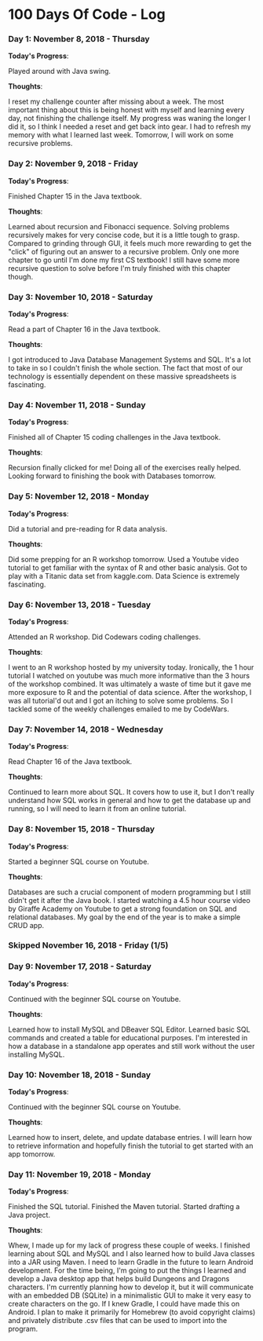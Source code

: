 # 100 Days Of Code - Log

### Day 1: November 8, 2018 - Thursday

**Today's Progress**: 

Played around with Java swing.

**Thoughts**:

I reset my challenge counter after missing about a week. The most important thing about this is being honest with myself and learning every day, not finishing the challenge itself.
My progress was waning the longer I did it, so I think I needed a reset and get back into gear.
I had to refresh my memory with what I learned last week. Tomorrow, I will work on some recursive problems.

### Day 2: November 9, 2018 - Friday

**Today's Progress**: 

Finished Chapter 15 in the Java textbook.

**Thoughts**:

Learned about recursion and Fibonacci sequence. Solving problems recursively makes for very concise code, but it is a little tough to grasp.
Compared to grinding through GUI, it feels much more rewarding to get the "click" of figuring out an answer to a recursive problem.
Only one more chapter to go until I'm done my first CS textbook!
I still have some more recursive question to solve before I'm truly finished with this chapter though.

### Day 3: November 10, 2018 - Saturday

**Today's Progress**: 

Read a part of Chapter 16 in the Java textbook.

**Thoughts**:

I got introduced to Java Database Management Systems and SQL.
It's a lot to take in so I couldn't finish the whole section.
The fact that most of our technology is essentially dependent on these massive spreadsheets is fascinating.

### Day 4: November 11, 2018 - Sunday

**Today's Progress**: 

Finished all of Chapter 15 coding challenges in the Java textbook.

**Thoughts**:

Recursion finally clicked for me!
Doing all of the exercises really helped.
Looking forward to finishing the book with Databases tomorrow.

### Day 5: November 12, 2018 - Monday

**Today's Progress**: 

Did a tutorial and pre-reading for R data analysis.

**Thoughts**:

Did some prepping for an R workshop tomorrow. Used a Youtube video tutorial to get familiar with the syntax of R and other basic analysis.
Got to play with a Titanic data set from kaggle.com. Data Science is extremely fascinating.

### Day 6: November 13, 2018 - Tuesday

**Today's Progress**: 

Attended an R workshop.
Did Codewars coding challenges.

**Thoughts**:

I went to an R workshop hosted by my university today. Ironically, the 1 hour tutorial I watched on youtube was much more informative than the 3 hours of the workshop combined.
It was ultimately a waste of time but it gave me more exposure to R and the potential of data science.
After the workshop, I was all tutorial'd out and I got an itching to solve some problems. So I tackled some of the weekly challenges emailed to me by CodeWars.

### Day 7: November 14, 2018 - Wednesday

**Today's Progress**: 

Read Chapter 16 of the Java textbook.

**Thoughts**:

Continued to learn more about SQL. It covers how to use it, but I don't really understand how SQL works in general and how to get the database up and running, so I will need to learn it from an online tutorial.

### Day 8: November 15, 2018 - Thursday

**Today's Progress**: 

Started a beginner SQL course on Youtube.

**Thoughts**:

Databases are such a crucial component of modern programming but I still didn't get it after the Java book.
I started watching a 4.5 hour course video by Giraffe Academy on Youtube to get a strong foundation on SQL and relational databases.
My goal by the end of the year is to make a simple CRUD app.

### Skipped November 16, 2018 - Friday (1/5)

### Day 9: November 17, 2018 - Saturday

**Today's Progress**: 

Continued with the beginner SQL course on Youtube.

**Thoughts**:

Learned how to install MySQL and DBeaver SQL Editor.
Learned basic SQL commands and created a table for educational purposes.
I'm interested in how a database in a standalone app operates and still work without the user installing MySQL.

### Day 10: November 18, 2018 - Sunday

**Today's Progress**: 

Continued with the beginner SQL course on Youtube.

**Thoughts**:

Learned how to insert, delete, and update database entries. I will learn how to retrieve information and hopefully finish the tutorial to get started with an app tomorrow.

### Day 11: November 19, 2018 - Monday

**Today's Progress**: 

Finished the SQL tutorial.
Finished the Maven tutorial.
Started drafting a Java project.

**Thoughts**:

Whew, I made up for my lack of progress these couple of weeks. I finished learning about SQL and MySQL and I also learned how to build Java classes into a JAR using Maven.
I need to learn Gradle in the future to learn Android development. For the time being, I'm going to put the things I learned and develop a Java desktop app that helps build Dungeons and Dragons characters.
I'm currently planning how to develop it, but it will communicate with an embedded DB (SQLite) in a minimalistic GUI to make it very easy to create characters on the go. If I knew Gradle, I could have made this on Android.
I plan to make it primarily for Homebrew (to avoid copyright claims) and privately distribute .csv files that can be used to import into the program.